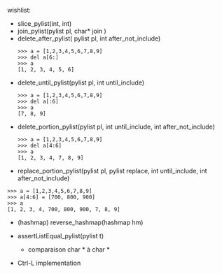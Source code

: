 wishlist:
- slice_pylist(int, int)
- join_pylist(pylist pl, char* join )
- delete_after_pylist( pylist pl, int after_not_include)
	```
	>>> a = [1,2,3,4,5,6,7,8,9]
	>>> del a[6:]
	>>> a
	[1, 2, 3, 4, 5, 6]
	```
- delete_until_pylist(pylist pl, int until_include)
	```
	>>> a = [1,2,3,4,5,6,7,8,9]
	>>> del a[:6]
	>>> a
	[7, 8, 9]
	```
- delete_portion_pylist(pylist pl, int until_include, int after_not_include)
	```
	>>> a = [1,2,3,4,5,6,7,8,9]
	>>> del a[4:6]
	>>> a
	[1, 2, 3, 4, 7, 8, 9]
	```
- replace_portion_pylist(pylist pl, pylist replace, int until_include, int after_not_include)
```
>>> a = [1,2,3,4,5,6,7,8,9]
>>> a[4:6] = [700, 800, 900]
>>> a
[1, 2, 3, 4, 700, 800, 900, 7, 8, 9]
```
- (hashmap) reverse_hashmap(hashmap hm)
- assertListEqual_pylist(pylist t)
	- comparaison char * à char *


- Ctrl-L implementation

